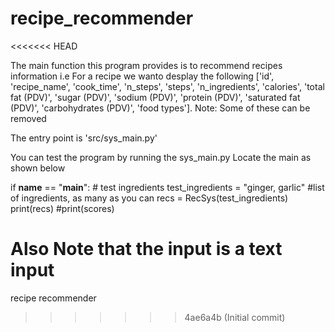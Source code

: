 # recipe_recommender
<<<<<<< HEAD

The main function this program provides is to recommend recipes information i.e For a recipe we wanto desplay the following
['id', 'recipe_name', 'cook_time', 'n_steps', 'steps', 'n_ingredients', 'calories', 
'total fat (PDV)', 'sugar (PDV)', 'sodium (PDV)', 'protein (PDV)', 'saturated fat (PDV)', 
'carbohydrates (PDV)', 'food types']. Note: Some of these can be removed 

The entry point is 'src/sys_main.py' 

You can test the program by running the sys_main.py
Locate the main as shown below

if __name__ == "__main__":
    # test ingredients
    test_ingredients = "ginger, garlic" #list of ingredients, as many as you can
    recs = RecSys(test_ingredients)
    print(recs)
    #print(scores)

Also Note that the input is a text input
=======
recipe recommender
>>>>>>> 4ae6a4b (Initial commit)
